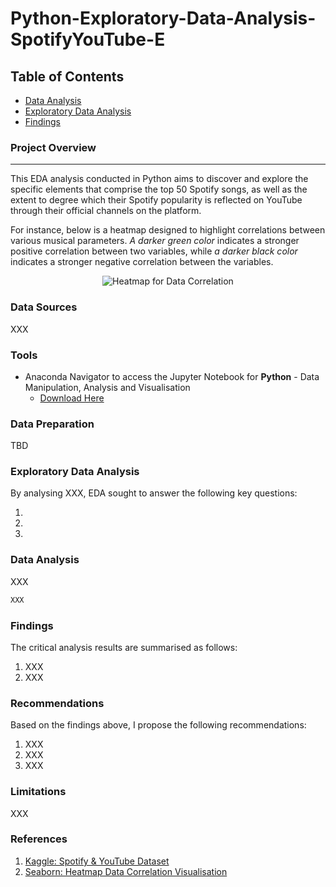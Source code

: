 # Python-Exploratory-Data-Analysis-SpotifyYouTube-E

## Table of Contents

- [Data Analysis](#data-analysis)
- [Exploratory Data Analysis](#exploratory-data-analysis)
- [Findings](#findings)

### Project Overview
---

This EDA analysis conducted in Python aims to discover and explore the specific elements that comprise the top 50 Spotify songs, as well as the extent to degree which their Spotify popularity is reflected on YouTube through their official channels on the platform.

For instance, below is a heatmap designed to highlight correlations between various musical parameters. *A darker green color* indicates a stronger positive correlation between two variables, while *a darker black color* indicates a stronger negative correlation between the variables.

<p align="center">
  <img src="https://github.com/OzzyGoylusun/Python-Exploratory-Data-Analysis-SpotifyYouTube-E/blob/main/Data%20Visuals/1)%20Data%20Correlation%20Heat%20Map.png"
 alt="Heatmap for Data Correlation">
</p>


### Data Sources

XXX

### Tools

- Anaconda Navigator to access the Jupyter Notebook for **Python** - Data Manipulation, Analysis and Visualisation
  - [Download Here](https://www.anaconda.com/download)


### Data Preparation

TBD


### Exploratory Data Analysis

By analysing XXX, EDA sought to answer the following key questions:

1. 
2. 
3. 


### Data Analysis

XXX

```python
XXX
```

### Findings

The critical analysis results are summarised as follows:

1. XXX
2. XXX


### Recommendations

Based on the findings above, I propose the following recommendations:

1. XXX
2. XXX
3. XXX

### Limitations

XXX


### References

1. [Kaggle: Spotify & YouTube Dataset](https://www.kaggle.com/datasets/salvatorerastelli/spotify-and-youtube)
2. [Seaborn: Heatmap Data Correlation Visualisation](https://seaborn.pydata.org/generated/seaborn.heatmap.html)
